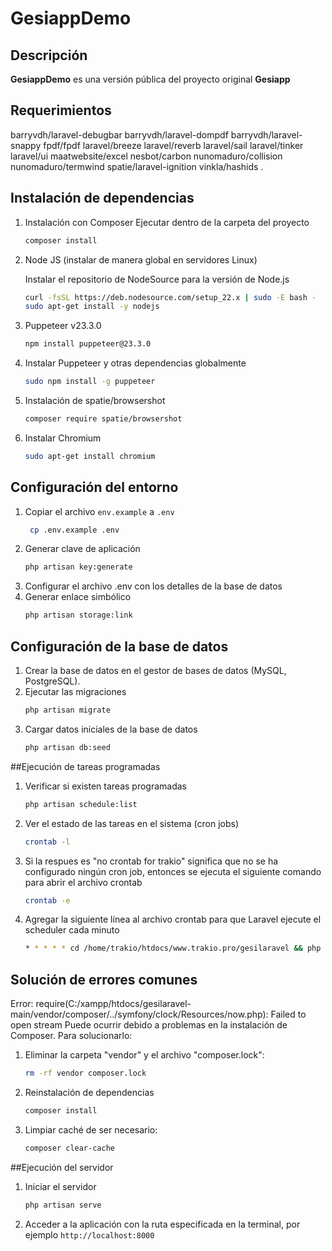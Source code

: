 # GesiappDemo

## Descripción

**GesiappDemo** es una versión pública del proyecto original **Gesiapp**

## Requerimientos
   barryvdh/laravel-debugbar
   barryvdh/laravel-dompdf
   barryvdh/laravel-snappy
   fpdf/fpdf
   laravel/breeze
   laravel/reverb
   laravel/sail
   laravel/tinker
   laravel/ui
   maatwebsite/excel
   nesbot/carbon
   nunomaduro/collision
   nunomaduro/termwind
   spatie/laravel-ignition
   vinkla/hashids .

## Instalación de dependencias
1. Instalación con Composer
   Ejecutar dentro de la carpeta del proyecto
   ```bash
   composer install

2. Node JS (instalar de manera global en servidores Linux)

   Instalar el repositorio de NodeSource para la versión de Node.js
   ```bash
   curl -fsSL https://deb.nodesource.com/setup_22.x | sudo -E bash -
   sudo apt-get install -y nodejs

4. Puppeteer v23.3.0
   ```bash
   npm install puppeteer@23.3.0

5. Instalar Puppeteer y otras dependencias globalmente 
   ```bash
   sudo npm install -g puppeteer
   
3. Instalación de spatie/browsershot
   ```bash
   composer require spatie/browsershot
   
4. Instalar Chromium
   ```bash
   sudo apt-get install chromium
   
## Configuración del entorno
1. Copiar el archivo `env.example` a `.env`
   ```bash
    cp .env.example .env

3. Generar clave de aplicación
   ```bash
   php artisan key:generate

4. Configurar el archivo .env con los detalles de la base de datos
5. Generar enlace simbólico
   ```bash
   php artisan storage:link

## Configuración de la base de datos
1. Crear la base de datos en el gestor de bases de datos (MySQL, PostgreSQL).
2. Ejecutar las migraciones
   ```bash
   php artisan migrate
3. Cargar datos iniciales de la base de datos
   ```bash
   php artisan db:seed

##Ejecución de tareas programadas
1. Verificar si existen tareas programadas
   ```bash
   php artisan schedule:list

2. Ver el estado de las tareas en el sistema (cron jobs)
   ```bash
   crontab -l

3. Si la respues es "no crontab for trakio" significa que no se ha configurado ningún cron job, entonces se ejecuta el siguiente comando para abrir el archivo crontab
   ```bash
   crontab -e

4. Agregar la siguiente línea al archivo crontab para que Laravel ejecute el scheduler cada minuto
   ```bash
   * * * * * cd /home/trakio/htdocs/www.trakio.pro/gesilaravel && php artisan schedule:run >> /dev/null 2>&
   
## Solución de errores comunes
Error: require(C:/xampp/htdocs/gesilaravel-main/vendor/composer/../symfony/clock/Resources/now.php): Failed to open stream
Puede ocurrir debido a problemas en la instalación de Composer. Para solucionarlo:
1. Eliminar la carpeta "vendor" y el archivo "composer.lock":
   ```bash
   rm -rf vendor composer.lock

2. Reinstalación de dependencias
   ```bash
   composer install

3. Limpiar caché de ser necesario:
   ```bash
   composer clear-cache

##Ejecución del servidor
1. Iniciar el servidor
    ```bash
    php artisan serve
    
2. Acceder a la aplicación con la ruta especificada en la terminal, por ejemplo `http://localhost:8000`


